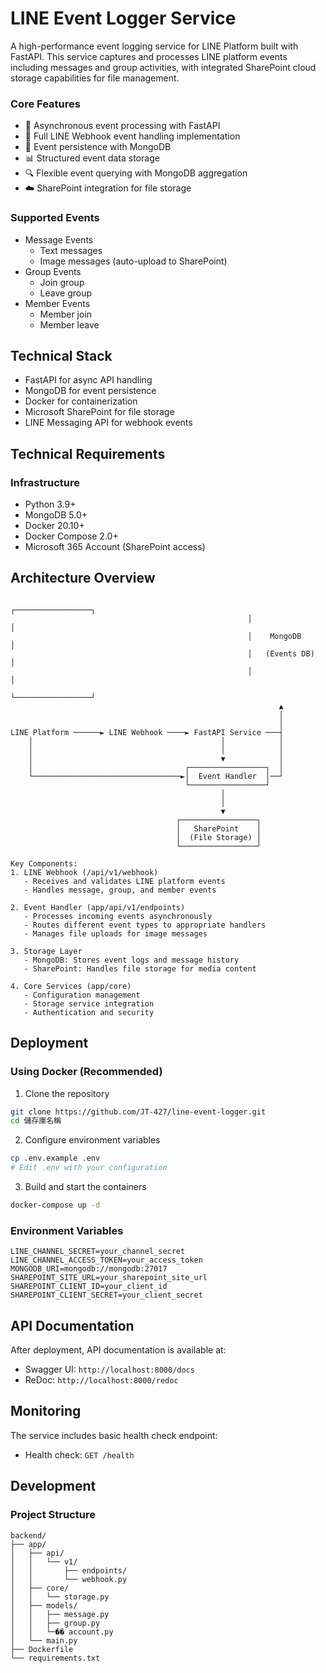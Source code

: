 # LINE Event Logger Service

A high-performance event logging service for LINE Platform built with FastAPI. This service captures and processes LINE platform events including messages and group activities, with integrated SharePoint cloud storage capabilities for file management.

### Core Features

- 🚀 Asynchronous event processing with FastAPI
- 📱 Full LINE Webhook event handling implementation
- 💾 Event persistence with MongoDB
- 📊 Structured event data storage
- 🔍 Flexible event querying with MongoDB aggregation
- ☁️ SharePoint integration for file storage

### Supported Events

- Message Events
  - Text messages
  - Image messages (auto-upload to SharePoint)
- Group Events
  - Join group
  - Leave group
- Member Events
  - Member join
  - Member leave

## Technical Stack

- FastAPI for async API handling
- MongoDB for event persistence
- Docker for containerization
- Microsoft SharePoint for file storage
- LINE Messaging API for webhook events

## Technical Requirements

### Infrastructure

- Python 3.9+
- MongoDB 5.0+
- Docker 20.10+
- Docker Compose 2.0+
- Microsoft 365 Account (SharePoint access)

## Architecture Overview

```plaintext
                                                     ┌─────────────────┐
                                                     │                 │
                                                     │    MongoDB      │
                                                     │   (Events DB)   │
                                                     │                 │
                                                     └─────────────────┘
                                                            ▲
                                                            │
                                                            │
LINE Platform ──────► LINE Webhook ────► FastAPI Service ───┤
    │                                          │            │
    │                                          │            │
    │                                          ▼            │
    │                                  ┌─────────────────┐  │
    └─────────────────────────────────►│  Event Handler  │──┘
                                       └─────────────────┘
                                               │
                                               │
                                               ▼
                                     ┌─────────────────┐
                                     │   SharePoint    │
                                     │  (File Storage) │
                                     └─────────────────┘

Key Components:
1. LINE Webhook (/api/v1/webhook)
   - Receives and validates LINE platform events
   - Handles message, group, and member events

2. Event Handler (app/api/v1/endpoints)
   - Processes incoming events asynchronously
   - Routes different event types to appropriate handlers
   - Manages file uploads for image messages

3. Storage Layer
   - MongoDB: Stores event logs and message history
   - SharePoint: Handles file storage for media content

4. Core Services (app/core)
   - Configuration management
   - Storage service integration
   - Authentication and security
```

## Deployment

### Using Docker (Recommended)

1. Clone the repository

```bash
git clone https://github.com/JT-427/line-event-logger.git
cd 儲存庫名稱
```

2. Configure environment variables

```bash
cp .env.example .env
# Edit .env with your configuration
```

3. Build and start the containers

```bash
docker-compose up -d
```

### Environment Variables

```plaintext
LINE_CHANNEL_SECRET=your_channel_secret
LINE_CHANNEL_ACCESS_TOKEN=your_access_token
MONGODB_URI=mongodb://mongodb:27017
SHAREPOINT_SITE_URL=your_sharepoint_site_url
SHAREPOINT_CLIENT_ID=your_client_id
SHAREPOINT_CLIENT_SECRET=your_client_secret
```

## API Documentation

After deployment, API documentation is available at:

- Swagger UI: `http://localhost:8000/docs`
- ReDoc: `http://localhost:8000/redoc`

## Monitoring

The service includes basic health check endpoint:

- Health check: `GET /health`

## Development

### Project Structure

```
backend/
├── app/
│   ├── api/
│   │   └── v1/
│   │       ├── endpoints/
│   │       └── webhook.py
│   ├── core/
│   │   └── storage.py
│   ├── models/
│   │   ├── message.py
│   │   ├── group.py
│   │   └─�� account.py
│   └── main.py
├── Dockerfile
└── requirements.txt
```
